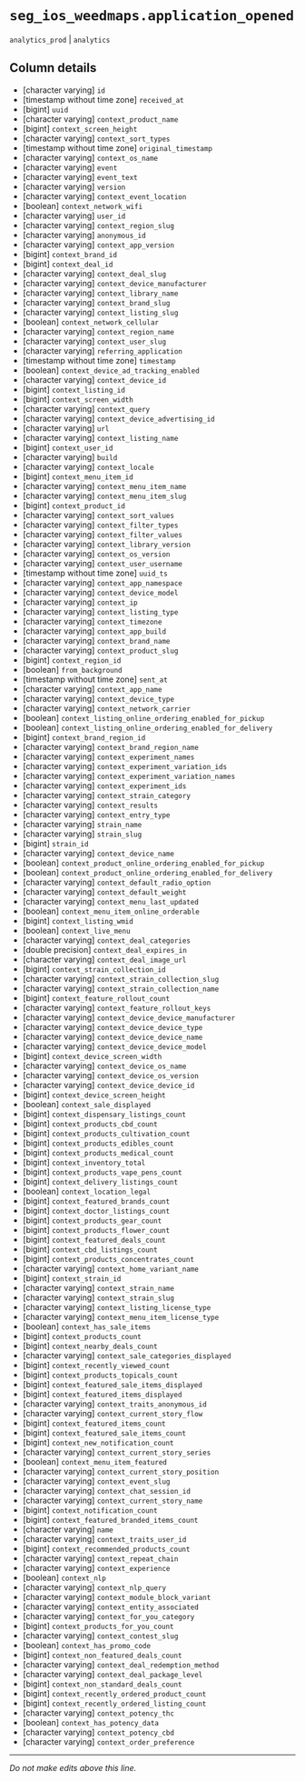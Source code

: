 # `seg_ios_weedmaps.application_opened`
`analytics_prod` | `analytics`

## Column details
* [character varying] `id`
* [timestamp without time zone] `received_at`
* [bigint]    `uuid`
* [character varying] `context_product_name`
* [bigint]    `context_screen_height`
* [character varying] `context_sort_types`
* [timestamp without time zone] `original_timestamp`
* [character varying] `context_os_name`
* [character varying] `event`
* [character varying] `event_text`
* [character varying] `version`
* [character varying] `context_event_location`
* [boolean]   `context_network_wifi`
* [character varying] `user_id`
* [character varying] `context_region_slug`
* [character varying] `anonymous_id`
* [character varying] `context_app_version`
* [bigint]    `context_brand_id`
* [bigint]    `context_deal_id`
* [character varying] `context_deal_slug`
* [character varying] `context_device_manufacturer`
* [character varying] `context_library_name`
* [character varying] `context_brand_slug`
* [character varying] `context_listing_slug`
* [boolean]   `context_network_cellular`
* [character varying] `context_region_name`
* [character varying] `context_user_slug`
* [character varying] `referring_application`
* [timestamp without time zone] `timestamp`
* [boolean]   `context_device_ad_tracking_enabled`
* [character varying] `context_device_id`
* [bigint]    `context_listing_id`
* [bigint]    `context_screen_width`
* [character varying] `context_query`
* [character varying] `context_device_advertising_id`
* [character varying] `url`
* [character varying] `context_listing_name`
* [bigint]    `context_user_id`
* [character varying] `build`
* [character varying] `context_locale`
* [bigint]    `context_menu_item_id`
* [character varying] `context_menu_item_name`
* [character varying] `context_menu_item_slug`
* [bigint]    `context_product_id`
* [character varying] `context_sort_values`
* [character varying] `context_filter_types`
* [character varying] `context_filter_values`
* [character varying] `context_library_version`
* [character varying] `context_os_version`
* [character varying] `context_user_username`
* [timestamp without time zone] `uuid_ts`
* [character varying] `context_app_namespace`
* [character varying] `context_device_model`
* [character varying] `context_ip`
* [character varying] `context_listing_type`
* [character varying] `context_timezone`
* [character varying] `context_app_build`
* [character varying] `context_brand_name`
* [character varying] `context_product_slug`
* [bigint]    `context_region_id`
* [boolean]   `from_background`
* [timestamp without time zone] `sent_at`
* [character varying] `context_app_name`
* [character varying] `context_device_type`
* [character varying] `context_network_carrier`
* [boolean]   `context_listing_online_ordering_enabled_for_pickup`
* [boolean]   `context_listing_online_ordering_enabled_for_delivery`
* [bigint]    `context_brand_region_id`
* [character varying] `context_brand_region_name`
* [character varying] `context_experiment_names`
* [character varying] `context_experiment_variation_ids`
* [character varying] `context_experiment_variation_names`
* [character varying] `context_experiment_ids`
* [character varying] `context_strain_category`
* [character varying] `context_results`
* [character varying] `context_entry_type`
* [character varying] `strain_name`
* [character varying] `strain_slug`
* [bigint]    `strain_id`
* [character varying] `context_device_name`
* [boolean]   `context_product_online_ordering_enabled_for_pickup`
* [boolean]   `context_product_online_ordering_enabled_for_delivery`
* [character varying] `context_default_radio_option`
* [character varying] `context_default_weight`
* [character varying] `context_menu_last_updated`
* [boolean]   `context_menu_item_online_orderable`
* [bigint]    `context_listing_wmid`
* [boolean]   `context_live_menu`
* [character varying] `context_deal_categories`
* [double precision] `context_deal_expires_in`
* [character varying] `context_deal_image_url`
* [bigint]    `context_strain_collection_id`
* [character varying] `context_strain_collection_slug`
* [character varying] `context_strain_collection_name`
* [bigint]    `context_feature_rollout_count`
* [character varying] `context_feature_rollout_keys`
* [character varying] `context_device_device_manufacturer`
* [character varying] `context_device_device_type`
* [character varying] `context_device_device_name`
* [character varying] `context_device_device_model`
* [bigint]    `context_device_screen_width`
* [character varying] `context_device_os_name`
* [character varying] `context_device_os_version`
* [character varying] `context_device_device_id`
* [bigint]    `context_device_screen_height`
* [boolean]   `context_sale_displayed`
* [bigint]    `context_dispensary_listings_count`
* [bigint]    `context_products_cbd_count`
* [bigint]    `context_products_cultivation_count`
* [bigint]    `context_products_edibles_count`
* [bigint]    `context_products_medical_count`
* [bigint]    `context_inventory_total`
* [bigint]    `context_products_vape_pens_count`
* [bigint]    `context_delivery_listings_count`
* [boolean]   `context_location_legal`
* [bigint]    `context_featured_brands_count`
* [bigint]    `context_doctor_listings_count`
* [bigint]    `context_products_gear_count`
* [bigint]    `context_products_flower_count`
* [bigint]    `context_featured_deals_count`
* [bigint]    `context_cbd_listings_count`
* [bigint]    `context_products_concentrates_count`
* [character varying] `context_home_variant_name`
* [bigint]    `context_strain_id`
* [character varying] `context_strain_name`
* [character varying] `context_strain_slug`
* [character varying] `context_listing_license_type`
* [character varying] `context_menu_item_license_type`
* [boolean]   `context_has_sale_items`
* [bigint]    `context_products_count`
* [bigint]    `context_nearby_deals_count`
* [character varying] `context_sale_categories_displayed`
* [bigint]    `context_recently_viewed_count`
* [bigint]    `context_products_topicals_count`
* [bigint]    `context_featured_sale_items_displayed`
* [bigint]    `context_featured_items_displayed`
* [character varying] `context_traits_anonymous_id`
* [character varying] `context_current_story_flow`
* [bigint]    `context_featured_items_count`
* [bigint]    `context_featured_sale_items_count`
* [bigint]    `context_new_notification_count`
* [character varying] `context_current_story_series`
* [boolean]   `context_menu_item_featured`
* [character varying] `context_current_story_position`
* [character varying] `context_event_slug`
* [character varying] `context_chat_session_id`
* [character varying] `context_current_story_name`
* [bigint]    `context_notification_count`
* [bigint]    `context_featured_branded_items_count`
* [character varying] `name`
* [character varying] `context_traits_user_id`
* [bigint]    `context_recommended_products_count`
* [character varying] `context_repeat_chain`
* [character varying] `context_experience`
* [boolean]   `context_nlp`
* [character varying] `context_nlp_query`
* [character varying] `context_module_block_variant`
* [character varying] `context_entity_associated`
* [character varying] `context_for_you_category`
* [bigint]    `context_products_for_you_count`
* [character varying] `context_contest_slug`
* [boolean]   `context_has_promo_code`
* [bigint]    `context_non_featured_deals_count`
* [character varying] `context_deal_redemption_method`
* [character varying] `context_deal_package_level`
* [bigint]    `context_non_standard_deals_count`
* [bigint]    `context_recently_ordered_product_count`
* [bigint]    `context_recently_ordered_listing_count`
* [character varying] `context_potency_thc`
* [boolean]   `context_has_potency_data`
* [character varying] `context_potency_cbd`
* [character varying] `context_order_preference`

-------------------------------------------------------------------------------
*Do not make edits above this line.*
